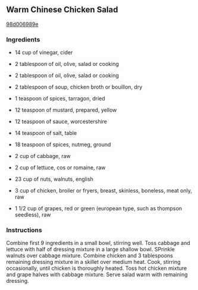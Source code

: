 ## Warm Chinese Chicken Salad

[98d006989e](http://www.food.com/recipe/warm-chinese-chicken-salad-175335)

### Ingredients

 - 14 cup of vinegar, cider

 - 2 tablespoon of oil, olive, salad or cooking

 - 2 tablespoon of oil, olive, salad or cooking

 - 2 tablespoon of soup, chicken broth or bouillon, dry

 - 1 teaspoon of spices, tarragon, dried

 - 12 teaspoon of mustard, prepared, yellow

 - 12 teaspoon of sauce, worcestershire

 - 14 teaspoon of salt, table

 - 18 teaspoon of spices, nutmeg, ground

 - 2 cup of cabbage, raw

 - 2 cup of lettuce, cos or romaine, raw

 - 23 cup of nuts, walnuts, english

 - 3 cup of chicken, broiler or fryers, breast, skinless, boneless, meat only, raw

 - 1 1/2 cup of grapes, red or green (european type, such as thompson seedless), raw

### Instructions

Combine first 9 ingredients in a small bowl, stirring well. Toss cabbage and lettuce with half of dressing mixture in a large shallow bowl. SPrinkle walnuts over cabbage mixture. Combine chicken and 3 tablespoons remaining dressing mixture in a skillet over medium heat. Cook, stirring occasionally, until chicken is thoroughly heated. Toss hot chicken mixture and grape halves with cabbage mixture. Serve salad warm with remaining dressing.